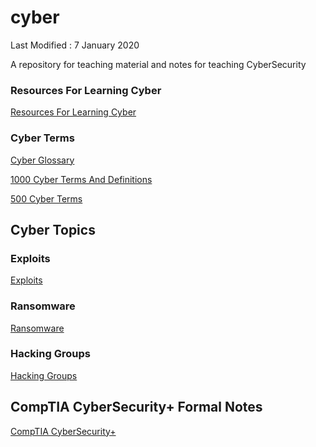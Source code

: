 # cyber

Last Modified : 7 January 2020

A repository for teaching material and notes for teaching CyberSecurity

### Resources For Learning Cyber

[Resources For Learning Cyber](cyber/Resources%20For%20Learning%20Cyber.md)

### Cyber Terms

[Cyber Glossary](cyber/Cyber%20Glossary.md)

[1000 Cyber Terms And Definitions](cyber/1000%20Cyber%20Terms%20And%20Definitions.md)

[500 Cyber Terms](cyber/500%20Cyber%20Terms.md)

## Cyber Topics

### Exploits

[Exploits](cyber/Exploits.md)

### Ransomware

[Ransomware](cyber/Ransomware.md)

### Hacking Groups

[Hacking Groups](cyber/Hacking%20Groups.md)

## CompTIA CyberSecurity+ Formal Notes

[CompTIA CyberSecurity+](cyber/CompTIA%20CyberSecurity.md)